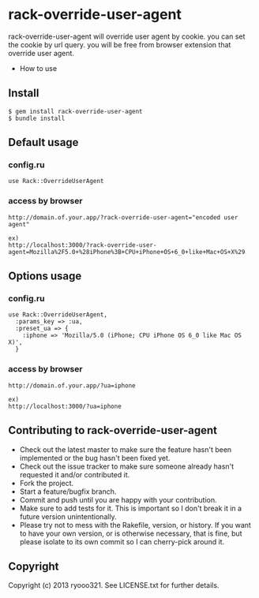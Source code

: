 # rack-override-user-agent

rack-override-user-agent will override user agent by cookie.
you can set the cookie by url query.
you will be free from browser extension that override user agent.

* How to use

## Install

    $ gem install rack-override-user-agent
    $ bundle install

## Default usage

### config.ru
    use Rack::OverrideUserAgent

### access by browser
    http://domain.of.your.app/?rack-override-user-agent="encoded user agent"
    
    ex)
    http://localhost:3000/?rack-override-user-agent=Mozilla%2F5.0+%28iPhone%3B+CPU+iPhone+OS+6_0+like+Mac+OS+X%29

## Options usage

### config.ru
    use Rack::OverrideUserAgent,
      :params_key => :ua,
      :preset_ua => {
        :iphone => 'Mozilla/5.0 (iPhone; CPU iPhone OS 6_0 like Mac OS X)',
      }

### access by browser
    http://domain.of.your.app/?ua=iphone
    
    ex)
    http://localhost:3000/?ua=iphone


## Contributing to rack-override-user-agent
 
* Check out the latest master to make sure the feature hasn't been implemented or the bug hasn't been fixed yet.
* Check out the issue tracker to make sure someone already hasn't requested it and/or contributed it.
* Fork the project.
* Start a feature/bugfix branch.
* Commit and push until you are happy with your contribution.
* Make sure to add tests for it. This is important so I don't break it in a future version unintentionally.
* Please try not to mess with the Rakefile, version, or history. If you want to have your own version, or is otherwise necessary, that is fine, but please isolate to its own commit so I can cherry-pick around it.

## Copyright

Copyright (c) 2013 ryooo321. See LICENSE.txt for further details.